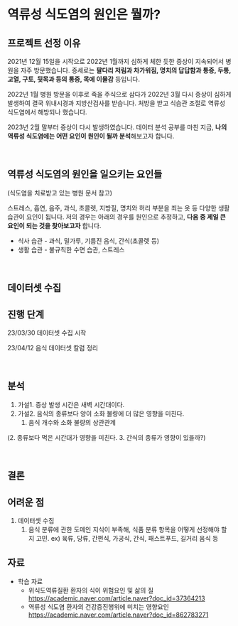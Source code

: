 # 역류성 식도염의 원인은 뭘까?

## 프로젝트 선정 이유
2021년 12월 15일을 시작으로 2022년 1월까지 심하게 체한 듯한 증상이 지속되어서 병원을 자주 방문했습니다. 증세로는 **팔다리 저림과 차가워짐, 명치의 답답함과 통증, 두통, 고열, 구토, 뒷목과 등의 통증, 목에 이물감** 등입니다.

2022년 1월 병원 방문을 이후로 죽을 주식으로 삼다가 2022년 3월 다시 증상이 심하게 발생하여 결국 위내시경과 지방산검사를 받습니다. 처방을 받고 식습관 조절로 역류성 식도염에서 해방되나 했습니다.

2023년 2월 말부터 증상이 다시 발생하였습니다. 데이터 분석 공부를 마친 지금, **나의 역류성 식도염에는 어떤 요인이 원인이 될까 분석**해보고자 합니다.

</br>

## 역류성 식도염의 원인을 일으키는 요인들
(식도염을 치료받고 있는 병원 문서 참고)

스트레스, 흡연, 음주, 과식, 초콜렛, 지방질, 명치와 허리 부분을 죄는 옷 등 다양한 생활 습관이 요인이 됩니다. 저의 경우는 아래의 경우를 원인으로 추정하고, **다음 중 제일 큰 요인이 되는 것을 찾아보고자** 합니다.

- 식사 습관 - 과식, 밀가루, 기름진 음식, 간식(초콜렛 등)
- 생활 습관 - 불규칙한 수면 습관, 스트레스

<br/>

## 데이터셋 수집

## 진행 단계
23/03/30 데이터셋 수집 시작

23/04/12 음식 데이터셋 칼럼 정리

<br/>

## 분석
1. 가설1. 증상 발생 시간은 새벽 시간대이다.
2. 가설2. 음식의 종류보다 양이 소화 불량에 더 많은 영향을 미친다.
   1. 음식 개수와 소화 불량의 상관관계

(2. 종류보다 먹은 시간대가 영향을 미친다. 3. 간식의 종류가 영향이 있을까?)

<br/>

## 결론

## 어려운 점
1. 데이터셋 수집
   1. 음식 분류에 관한 도메인 지식이 부족해, 식품 분류 항목을 어떻게 선정해야 할 지 고민. ex) 육류, 당류, 간편식, 가공식, 간식, 패스트푸드, 길거리 음식 등

## 자료
- 학습 자료
  - 위식도역류질환 환자의 식이 위험요인 및 삶의 질			https://academic.naver.com/article.naver?doc_id=37364213
  - 역류성 식도염 환자의 건강증진행위에 미치는 영향요인				https://academic.naver.com/article.naver?doc_id=862783271			